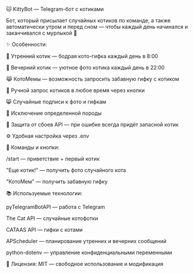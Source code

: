 🐱 KittyBot — Telegram-бот с котиками

Бот, который присылает случайных котиков по команде, а также автоматически утром и перед сном — чтобы каждый день начинался и заканчивался с мурлыкой 🐾

✨ Особенности:

🌅 Утренний котик — бодрая кото-гифка каждый день в 8:00

🌙 Вечерний котик — уютное фото котика каждый день в 22:00

😹 КотоМемы — возможность запросить забавную гифку с котиком

🐾 Ручной запрос котиков в любое время через кнопки

😸 Случайные подписи к фото и гифкам

🚫 Исключение определенной породы

🔄 Защита от сбоев API — при ошибке всегда придёт запасной котик

⚙️ Удобная настройка через .env

🐾 Команды и кнопки:

/start — приветствие + первый котик

"Еще котик!" — получить фото случайного кота

"КотоМем" — получить забавную гифку

📚 Используемые технологии:

pyTelegramBotAPI — работа с Telegram

The Cat API — случайные котофотки

CATAAS API — гифки с котами

APScheduler — планирование утренних и вечерних сообщений

python-dotenv — управление конфиденциальными переменными

📄 Лицензия: MIT — свободное использование и модификация